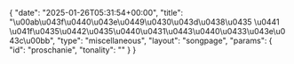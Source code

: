 {
    "date": "2025-01-26T05:31:54+00:00",
    "title": "\u00ab\u043f\u0440\u043e\u0449\u0430\u043d\u0438\u0435 \u0441 \u041f\u0435\u0442\u0435\u0440\u0431\u0443\u0440\u0433\u043e\u043c\u00bb",
    "type": "miscellaneous",
    "layout": "songpage",
    "params": {
        "id": "proschanie",
        "tonality": ""
    }
}